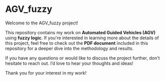 # AGV_fuzzy

Welcome to the AGV_fuzzy project! 

This repository contains my work on **Automated Guided Vehicles (AGV)** using **fuzzy logic**. If you're interested in learning more about the details of this project, feel free to check out the **PDF document** included in this repository for a deeper dive into the methodology and results.

If you have any questions or would like to discuss the project further, don't hesitate to reach out. I’d love to hear your thoughts and ideas!

Thank you for your interest in my work!
